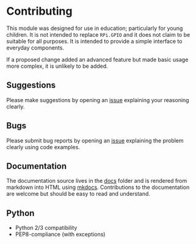 # Contributing

This module was designed for use in education; particularly for young children. It is not intended to replace `RPi.GPIO` and it does not claim to be suitable for all purposes. It is intended to provide a simple interface to everyday components.

If a proposed change added an advanced feature but made basic usage more complex, it is unlikely to be added.

## Suggestions

Please make suggestions by opening an [issue](https://github.com/RPi-Distro/python-gpiozero/issues) explaining your reasoning clearly.

## Bugs

Please submit bug reports by opening an [issue](https://github.com/RPi-Distro/python-gpiozero/issues) explaining the problem clearly using code examples.

## Documentation

The documentation source lives in the [docs](https://github.com/RPi-Distro/python-gpiozero/tree/master/docs) folder and is rendered from markdown into HTML using [mkdocs](http://www.mkdocs.org/). Contributions to the documentation are welcome but should be easy to read and understand.

## Python

- Python 2/3 compatibility
- PEP8-compliance (with exceptions)
